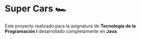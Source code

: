 # Super Cars 🏎️

Este proyecto realizado para la asignatura de **Tecnología de la Programación I** desarrollado completamente en **Java**.
